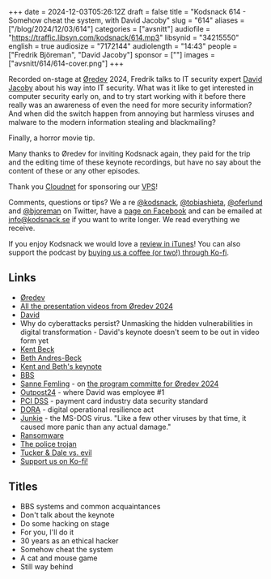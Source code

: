 +++
date = 2024-12-03T05:26:12Z
draft = false
title = "Kodsnack 614 - Somehow cheat the system, with David Jacoby"
slug = "614"
aliases = ["/blog/2024/12/03/614"]
categories = ["avsnitt"]
audiofile = "https://traffic.libsyn.com/kodsnack/614.mp3"
libsynid = "34215550"
english = true
audiosize = "7172144"
audiolength = "14:43"
people = ["Fredrik Björeman", "David Jacoby"]
sponsor = [""]
images = ["avsnitt/614/614-cover.png"]
+++

Recorded on-stage at [Øredev](https://oredev.org/) 2024, Fredrik talks to IT security expert [David Jacoby](https://www.linkedin.com/in/djacoby/) about his way into IT security. What was it like to get interested in computer security early on, and to try start working with it before there really was an awareness of even the need for more security information? And when did the switch happen from annoying but harmless viruses and malware to the modern information stealing and blackmailing?

Finally, a horror movie tip.

Many thanks to Øredev for inviting Kodsnack again, they paid for the trip and the editing time of these keynote recordings, but have no say about the content of these or any other episodes.

Thank you [Cloudnet](http://www.cloudnet.se) for sponsoring our [VPS](http://en.wikipedia.org/wiki/Virtual_private_server)!

Comments, questions or tips? We a	re [@kodsnack](https://www.twitter.com/kodsnack), [@tobiashieta](https://www.twitter.com/tobiashieta), [@oferlund](https://twitter.com/oferlund) and [@bjoreman](https://www.twitter.com/bjoreman) on Twitter, have a [page on Facebook](https://www.facebook.com/kodsnack) and can be emailed at [info@kodsnack.se](mailto:info@kodsnack.se) if you want to write longer. We read everything we receive.

If you enjoy Kodsnack we would love a [review in iTunes](http://itunes.apple.com/se/podcast/kodsnack/id561631498?l=en)! You can also support the podcast by <a href="https://ko-fi.com/kodsnack" rel="payment">buying us a coffee (or two!) through Ko-fi</a>.

## Links ##
* [Øredev](https://oredev.org/)
* [All the presentation videos from Øredev 2024](https://www.youtube.com/playlist?list=PLOUKmSqExtAFpg3krEd6CXr3uIyUgP97b)
* [David](https://www.linkedin.com/in/djacoby/)
* Why do cyberattacks persist? Unmasking the hidden vulnerabilities in digital transformation - David's keynote doesn't seem to be out in video form yet
* [Kent Beck](https://www.kentbeck.com/)
* [Beth Andres-Beck](https://blog.bethcodes.com/)
* [Kent and Beth's keynote](https://www.youtube.com/watch?v=nt6m8qtRbz0&list=PLOUKmSqExtAFpg3krEd6CXr3uIyUgP97b&index=4)
* [BBS](https://en.wikipedia.org/wiki/Bulletin_board_system)
* [Sanne Femling](https://www.linkedin.com/in/sanne-femling-903790140/) - on [the program committe for Øredev 2024](https://oredev.org/committee)
* [Outpost24](https://outpost24.com/) - where David was employee #1
* [PCI DSS](https://en.wikipedia.org/wiki/Payment_Card_Industry_Data_Security_Standard) - payment card industry data security standard
* [DORA](https://en.wikipedia.org/wiki/Digital_Operational_Resilience_Act) - digital operational resilience act
* [Junkie](http://virus.wikidot.com/junkie) - the MS-DOS virus. "Like a few other viruses by that time, it caused more panic than any actual damage."
* [Ransomware](https://en.wikipedia.org/wiki/Ransomware)
* [The police trojan](https://www.knowbe4.com/urausy-police-ransomware)
* [Tucker & Dale vs. evil](https://en.wikipedia.org/wiki/Tucker_%26_Dale_vs._Evil)
* [Support us on Ko-fi!](https://ko-fi.com/kodsnack)

## Titles ##
* BBS systems and common acquaintances
* Don't talk about the keynote
* Do some hacking on stage
* For you, I'll do it
* 30 years as an ethical hacker
* Somehow cheat the system
* A cat and mouse game
* Still way behind